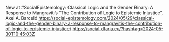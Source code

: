 New at #SocialEpistemology: Classical Logic and the Gender Binary: A Response to Mangraviti’s “The Contribution of Logic to Epistemic Injustice”, Axel A. Barceló https://social-epistemology.com/2024/05/29/classical-logic-and-the-gender-binary-a-response-to-mangravitis-the-contribution-of-logic-to-epistemic-injustice/ https://social.dfaria.eu/?hashtag=2024-05-30T10:45:03Z